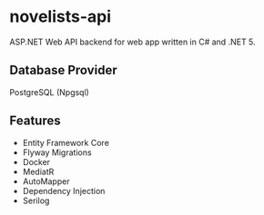 # novelists-api

ASP.NET Web API backend for web app written in C# and .NET 5.

## Database Provider

PostgreSQL (Npgsql)

## Features

- Entity Framework Core
- Flyway Migrations
- Docker
- MediatR
- AutoMapper
- Dependency Injection
- Serilog

